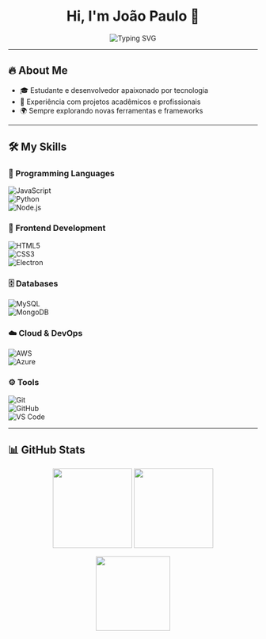 <h1 align="center">Hi, I'm João Paulo 👋</h1>

<!-- Frase animada -->
<p align="center">
  <img src="https://readme-typing-svg.herokuapp.com?font=Fira+Code&size=22&pause=1000&color=00C853&center=true&vCenter=true&width=500&lines=Sempre+aprendendo+novas+coisas!;Apaixonado+por+tecnologia+🚀;Transformando+ideias+em+projetos+💻" alt="Typing SVG" />
</p>

---

## 🔥 About Me
- 🎓 Estudante e desenvolvedor apaixonado por tecnologia  
- 💼 Experiência com projetos acadêmicos e profissionais  
- 🌍 Sempre explorando novas ferramentas e frameworks  

---

## 🛠️ My Skills  

### 🚀 Programming Languages  
![JavaScript](https://img.shields.io/badge/JavaScript-F7DF1E?style=flat-square&logo=javascript&logoColor=000)  
![Python](https://img.shields.io/badge/Python-3776AB?style=flat-square&logo=python&logoColor=fff)  
![Node.js](https://img.shields.io/badge/Node.js-339933?style=flat-square&logo=node.js&logoColor=fff)  

### 🎨 Frontend Development  
![HTML5](https://img.shields.io/badge/HTML5-E34F26?style=flat-square&logo=html5&logoColor=fff)  
![CSS3](https://img.shields.io/badge/CSS3-1572B6?style=flat-square&logo=css3&logoColor=fff)  
![Electron](https://img.shields.io/badge/Electron-47848F?style=flat-square&logo=electron&logoColor=fff)  

### 🗄️ Databases  
![MySQL](https://img.shields.io/badge/MySQL-4479A1?style=flat-square&logo=mysql&logoColor=fff)  
![MongoDB](https://img.shields.io/badge/MongoDB-47A248?style=flat-square&logo=mongodb&logoColor=fff)  

### ☁️ Cloud & DevOps  
![AWS](https://img.shields.io/badge/AWS-232F3E?style=flat-square&logo=amazon-aws&logoColor=FF9900)  
![Azure](https://img.shields.io/badge/Azure-0078D4?style=flat-square&logo=microsoft-azure&logoColor=fff)  

### ⚙️ Tools  
![Git](https://img.shields.io/badge/Git-F05032?style=flat-square&logo=git&logoColor=fff)  
![GitHub](https://img.shields.io/badge/GitHub-181717?style=flat-square&logo=github&logoColor=fff)  
![VS Code](https://img.shields.io/badge/VS%20Code-007ACC?style=flat-square&logo=visual-studio-code&logoColor=fff)  

---

## 📊 GitHub Stats  
<p align="center">
  <img height="160" src="https://github-readme-stats.vercel.app/api?username=SeuUsuarioGitHub&show_icons=true&theme=tokyonight" />
  <img height="160" src="https://github-readme-streak-stats.herokuapp.com/?user=SeuUsuarioGitHub&theme=tokyonight" />
</p>

<p align="center">
  <img height="150" src="https://github-readme-stats.vercel.app/api/top-langs/?username=SeuUsuarioGitHub&layout=compact&theme=tokyonight" />
</p>
